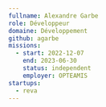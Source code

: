 ```yaml
---
fullname: Alexandre Garbe
role: Développeur
domaine: Développement
github: agarbe
missions:
  - start: 2022-12-07
    end: 2023-06-30
    status: independent
    employer: OPTEAMIS
startups:
  - reva
---
```



